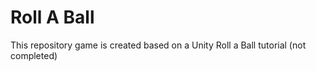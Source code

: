 # Roll A Ball
This repository game is created based on a Unity Roll a Ball tutorial (not completed)
